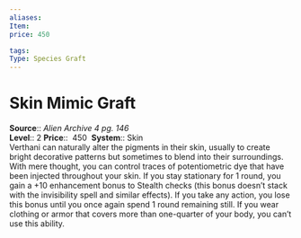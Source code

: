 ```yaml
---
aliases: 
Item:
price: 450

tags: 
Type: Species Graft
---
```


# Skin Mimic Graft

**Source**:: _Alien Archive 4 pg. 146_  
**Level**:: 2
**Price**::  450 
**System**:: Skin  
Verthani can naturally alter the pigments in their skin, usually to create bright decorative patterns but sometimes to blend into their surroundings. With mere thought, you can control traces of potentiometric dye that have been injected throughout your skin. If you stay stationary for 1 round, you gain a +10 enhancement bonus to Stealth checks (this bonus doesn’t stack with the invisibility spell and similar effects). If you take any action, you lose this bonus until you once again spend 1 round remaining still. If you wear clothing or armor that covers more than one-quarter of your body, you can’t use this ability.
